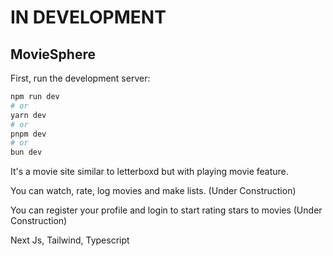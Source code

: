 # IN DEVELOPMENT

## MovieSphere

First, run the development server:

```bash
npm run dev
# or
yarn dev
# or
pnpm dev
# or
bun dev
```

It's a movie site similar to letterboxd but with playing movie feature.

You can watch, rate, log movies and make lists. (Under Construction)

You can register your profile and login to start rating stars to movies (Under Construction)

Next Js, Tailwind, Typescript
